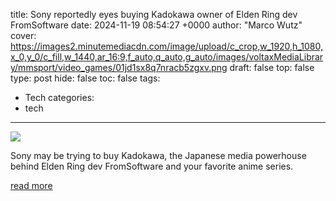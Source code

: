 title: Sony reportedly eyes buying Kadokawa owner of Elden Ring dev FromSoftware
date: 2024-11-19 08:54:27 +0000
author: "Marco Wutz"
cover: https://images2.minutemediacdn.com/image/upload/c_crop,w_1920,h_1080,x_0,y_0/c_fill,w_1440,ar_16:9,f_auto,q_auto,g_auto/images/voltaxMediaLibrary/mmsport/video_games/01jd1sx8q7nracb5zgxv.png
draft: false
top: false
type: post
hide: false
toc: false
tags:
  - Tech
categories:
  - tech
---

![](https://images2.minutemediacdn.com/image/upload/c_crop,w_1920,h_1080,x_0,y_0/c_fill,w_1440,ar_16:9,f_auto,q_auto,g_auto/images/voltaxMediaLibrary/mmsport/video_games/01jd1sx8q7nracb5zgxv.png)

Sony may be trying to buy Kadokawa, the Japanese media powerhouse behind Elden Ring dev FromSoftware and your favorite anime series.

[read more](https://www.si.com/videogames/news/sony-kadokawa-acquisition-rumors)
